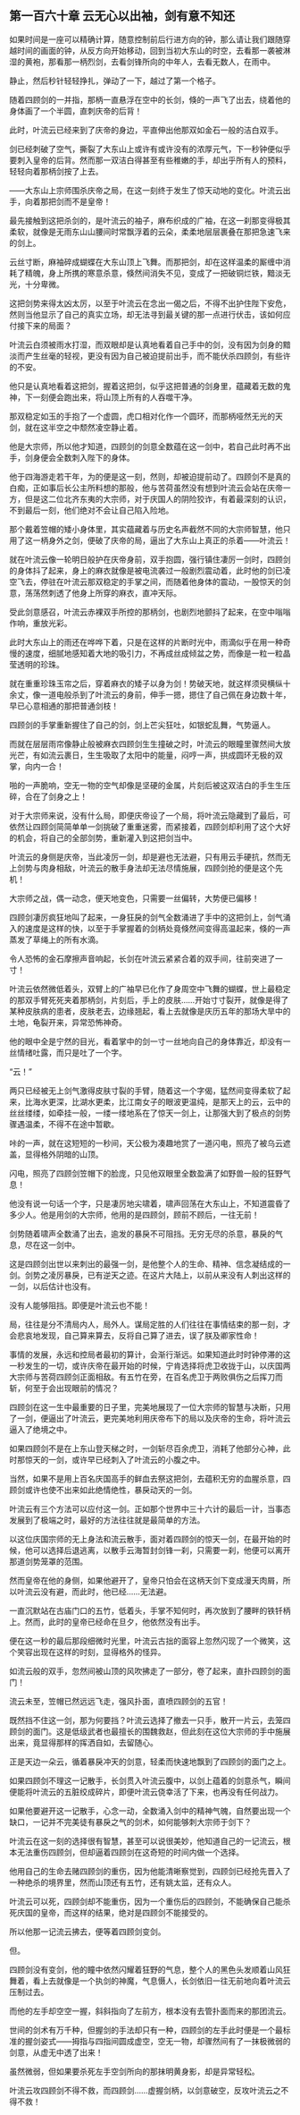 ## 第一百六十章 **云无心以出袖，剑有意不知还**

如果时间是一座可以精确计算，随意控制前后行进方向的钟，那么请让我们跟随穿越时间的画面的钟，从反方向开始移动，回到当初大东山的时空，去看那一袭被淋湿的黄袍，那看那一柄烈剑，去看剑锋所向的中年人，去看无数人，在雨中。

静止，然后秒针轻轻挣扎，弹动了一下，越过了第一个格子。

随着四顾剑的一并指，那柄一直悬浮在空中的长剑，倏的一声飞了出去，绕着他的身体画了一个半圆，直刺庆帝的后背！

此时，叶流云已经来到了庆帝的身边，平直伸出他那双如金石一般的洁白双手。

剑已经刺破了空气，撕裂了大东山上或许有或许没有的浓厚元气，下一秒钟便似乎要刺入皇帝的后背。然而那一双洁白得甚至有些稚嫩的手，却出乎所有人的预料，轻轻向着那柄剑按了上去。

——大东山上宗师围杀庆帝之局，在这一刻终于发生了惊天动地的变化。叶流云出手，向着那把剑而不是皇帝！

最先接触到这把杀剑的，是叶流云的袖子，麻布织成的广袖，在这一刹那变得极其柔软，就像是无雨东山山腰间时常飘浮着的云朵，柔柔地层层裹叠在那把急速飞来的剑上。

云丝寸断，麻袖碎成蝴蝶在大东山顶上飞舞。而那把剑，却在这样温柔的厮缠中消耗了精魄，身上所携的寒意杀意，倏然间消失不见，变成了一把破铜烂铁，黯淡无光，十分卑微。

这把剑势来得太凶太厉，以至于叶流云在念出一偈之后，不得不出护住陛下安危，然则当他显示了自己的真实立场，却无法寻到最关键的那一点进行伏击，该如何应付接下来的局面？

叶流云白须被雨水打湿，而双眼却是认真地看着自己手中的剑，没有因为剑身的黯淡而产生丝毫的轻视，更没有因为自己被迫提前出手，而不能伏杀四顾剑，有些许的不安。

他只是认真地看着这把剑，握着这把剑，似乎这把普通的剑身里，蕴藏着无数的鬼神，下一刻便会跑出来，将山顶上所有的人吞噬干净。

那双稳定如玉的手抱了一个虚圆，虎口相对化作一个圆环，而那柄哑然无光的天剑，就在这半空之中颓然凌空静止着。

他是大宗师，所以他才知道，四顾剑的剑意全数蕴在这一剑中，若自己此时再不出手，剑身便会全数刺入陛下的身体。

他于四海游走若干年，为的便是这一刻，然则，却被迫提前动了。四顾剑不是真的白痴，正如事后长公主所料想的那般，他与苦荷虽然没有想到叶流云会站在庆帝一方，但是这二位北齐东夷的大宗师，对于庆国人的阴险狡诈，有着最深刻的认识，不到最后一刻，他们绝对不会让自己陷入险地。

那个戴着笠帽的矮小身体里，其实蕴藏着与历史名声截然不同的大宗师智慧，他只用了这一柄身外之剑，便破了庆帝的局，逼出了大东山上真正的杀着——叶流云！

就在叶流云像一轮明日般护在庆帝身前，双手抱圆，强行镇住凄厉一剑时，四顾剑的身体抖了起来，身上的麻衣就像是被电流袭过一般剧烈震动着，此时他的剑已凌空飞去，停驻在叶流云那双稳定的手掌之间，而随着他身体的震动，一股惊天的剑意，荡荡然刺透了他身上所穿的麻衣，直冲天际。

受此剑意感召，叶流云赤裸双手所控的那柄剑，也剧烈地颤抖了起来，在空中嗡嗡作响，重放光彩。

此时大东山上的雨还在哗哗下着，只是在这样的片断时光中，雨滴似乎在用一种奇慢的速度，细腻地感知着大地的吸引力，不再成丝成倾盆之势，而像是一粒一粒晶莹透明的珍珠。

就在重重珍珠玉帘之后，穿着麻衣的矮子以身为剑！势破天地，就这样须臾横纵十余丈，像一道电般杀到了叶流云的身前，伸手一摁，摁住了自己佩在身边数十年，早已心意相通的那把普通剑枝！

四顾剑的手掌重新握住了自己的剑，剑上芒尖狂吐，如银蛇乱舞，气势逼人。

而就在层层雨帘像静止般被麻衣四顾剑生生撞破之时，叶流云的眼瞳里骤然间大放光芒，有如流云裹日，生生吸取了太阳中的能量，闷哼一声，拱成圆环无极的双掌，向内一合！

啪的一声脆响，空无一物的空气却像是坚硬的金属，片刻后被这双洁白的手生生压碎，合在了剑身之上！

对于大宗师来说，没有什么局，即便庆帝设了一个局，将叶流云隐藏到了最后，可依然让四顾剑简简单单一剑挑破了重重迷雾，而紧接着，四顾剑却利用了这个大好的机会，将自己的全部剑势，重新灌入到这把剑当中。

叶流云的身侧是庆帝，当此凌厉一剑，却是避也无法避，只有用云手硬抗，然而无上剑势与肉身相敌，叶流云的散手身法却无法尽情施展，四顾剑抢的便是这个先机！

大宗师之战，偶一动念，便天地变色，只需要一丝偏转，大势便已偏移！

四顾剑凄厉疯狂地叫了起来，一身狂戾的剑气全数涌进了手中的这把剑上，剑气涌入的速度是这样的快，以至于手掌握着的剑柄处竟倏然间变得高温起来，倏的一声蒸发了草绳上的所有水滴。

令人恐怖的金石摩擦声音响起，长剑在叶流云紧紧合着的双手间，往前突进了一寸！

叶流云依然微低着头，双臂上的广袖早已化作了身周空中飞舞的蝴蝶，世上最稳定的那双手臂死死夹着那柄剑，片刻后，手上的皮肤……开始寸寸裂开，就像是得了某种皮肤病的患者，皮肤老去，边缘翘起，看上去就像是庆历五年的那场大旱中的土地，龟裂开来，异常恐怖神奇。

他的眼中全是宁然的目光，看着掌中的剑一寸一丝地向自己的身体靠近，却没有一丝情绪吐露，而只是吐了一个字。

“云！”

两只已经被无上剑气激得皮肤寸裂的手臂，随着这一个字偈，猛然间变得柔软了起来，比海水更深，比湖水更柔，比江南女子的眼波更温纯，是那天上的云，云中的丝丝缕缕，如牵挂一般，一缕一缕地系在了惊天一剑上，让那强大到了极点的剑势骤遇温柔，不得不在途中暂歇。

咔的一声，就在这短短的一秒间，天公极为凑趣地赏了一道闪电，照亮了被乌云遮盖，显得格外阴暗的山顶。

闪电，照亮了四顾剑笠帽下的脸庞，只见他双眼里全数盈满了如野兽一般的狂野气息！

他没有说一句话一个字，只是凄厉地尖啸着，啸声回荡在大东山上，不知道震昏了多少人。他是用剑的大宗师，他用的是四顾剑，顾前不顾后，一往无前！

剑势随着啸声全数涌了出去，逾发的暴戾不可阻挡。无穷无尽的杀意，暴戾的气息，尽在这一剑中。

这是四顾剑出世以来刺出的最强一剑，是他整个人的生命、精神、信念凝结成的一剑。剑势之凌厉暴戾，已有逆天之迹。在这片大陆上，以前从来没有人刺出这样的一剑，以后估计也没有。

没有人能够阻挡。即便是叶流云也不能！

局，往往是分不清局内人，局外人。谋局定胜的人们往往在事情结束的那一刻，才会悲哀地发现，自己算来算去，反将自己算了进去，误了朕及卿家性命！

事情的发展，永远和控局者最初的算计，会渐行渐远。如果知道此时时钟停滞的这一秒发生的一切，或许庆帝在最开始的时候，宁肯选择将虎卫收拢于山，以庆国两大宗师与苦荷四顾剑正面相敌。有五竹在旁，在百名虎卫于两败俱伤之后挥刀而斩，何至于会出现眼前的情况？

四顾剑在这一生中最重要的日子里，完美地展现了一位大宗师的智慧与决断，只用了一剑，便逼出了叶流云，更完美地利用庆帝布下的局以及庆帝的生命，将叶流云逼入了绝境之中。

如果四顾剑不是在上东山登天梯之时，一剑斩尽百余虎卫，消耗了他部分心神，此时那惊天的一剑，或许早已经刺入了叶流云的小腹之中。

当然，如果不是用上百名庆国高手的鲜血去祭这把剑，去蕴积无穷的血腥杀意，四顾剑或许也使不出来如此绝情绝性，暴戾动天的一剑。

叶流云有三个方法可以应付这一剑。正如那个世界中三十六计的最后一计，当事态发展到了极端之时，最好的方法往往就是最简单的方法。

以这位庆国宗师的无上身法和流云散手，面对着四顾剑的惊天一剑，在最开始的时候，他可以选择后退逃离，以散手云海暂封剑锋一刹，只需要一刹，他便可以离开那道剑势笼罩的范围。

然而皇帝在他的身侧，如果他避开了，皇帝只怕会在这柄天剑下变成漫天肉屑，所以叶流云没有避，而此时，他已经……无法避。

一直沉默站在古庙门口的五竹，低着头，手掌不知何时，再次放到了腰畔的铁钎柄上。然而，此时的皇帝已经命在旦夕，他依然没有出手。

便在这一秒的最后那段细微时光里，叶流云古拙的面容上忽然闪现了一个微笑，这个笑容出现在这样的时刻，显得格外的怪异。

如流云般的双手，忽然间被山顶的风吹拂走了一部分，卷了起来，直扑四顾剑的面门！

流云未至，笠帽已然远远飞走，强风扑面，直喷四顾剑的五官！

既然挡不住这一剑，那为何要挡？叶流云选择了撤去一只手，散开一片云，去笼四顾剑的面门。这是低级武者也最擅长的围魏救赵，但此刻在这位大宗师的手中施展出来，竟显得那样的挥洒自如，去留随心。

正是天边一朵云，循着暴戾冲天的剑意，轻柔而快速地飘到了四顾剑的面门之上。

如果四顾剑不理这一记散手，长剑贯入叶流云腹中，以剑上蕴着的剑意杀气，瞬间便能将叶流云的五脏绞成碎片，即便叶流云侥幸活了下来，也再没有任何战力。

如果他要避开这一记散手，心念一动，全数涌入剑中的精神气魄，自然要出现一个缺口，一记并不完美徒有暴戾之气的剑术，如何能够刺大宗师于剑下？

叶流云在这一刻的选择很有智慧，甚至可以说很美妙，他知道自己的一记流云，根本无法重伤四顾剑，但却逼着四顾剑在这奇短的时间内做一个选择。

他用自己的生命去赌四顾剑的重伤，因为他能清晰察觉到，四顾剑已经抢先晋入了一种绝杀的境界里，然而山顶还有五竹，还有姚太监，还有众人。

叶流云可以死，四顾剑却不能重伤，因为一个重伤后的四顾剑，不能确保自己能杀死庆国的皇帝，而这样的结果，绝对是四顾剑不能接受的。

所以他那一记流云拂去，便等着四顾剑变剑。

但。

四顾剑没有变剑，他的瞳中依然闪耀着狂野的气息，整个人的黑色头发顺着山风狂舞着，看上去就像是一个执剑的神魔，气息慑人，长剑依旧一往无前地向着叶流云压制过去。

而他的左手却空空一握，斜斜指向了左前方，根本没有去管扑面而来的那团流云。

世间的剑术有万千种，但握剑的手法却只有一种，四顾剑的左手此时便是一个最标准的握剑姿式——拇指与四指间圆成虚空，空无一物，却骤然间有了一抹极微弱的剑意，从虚无中透了出来！

虽然微弱，但如果要杀死左手空剑所向的那抹明黄身影，却是异常轻松。

叶流云攻四顾剑不得不救，而四顾剑……虚握剑柄，以剑意破空，反攻叶流云之不得不救！


